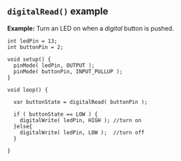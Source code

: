 ## `digitalRead()` example

**Example:** Turn an LED on when a _digital_ button is pushed.

```
int ledPin = 13;
int buttonPin = 2;

void setup() {
  pinMode( ledPin, OUTPUT );
  pinMode( buttonPin, INPUT_PULLUP );
}

void loop() {

  var buttonState = digitalRead( buttonPin );
  
  if ( buttonState == LOW ) {
    digitalWrite( ledPin, HIGH ); //turn on
  }else{
    digitalWrite( ledPin, LOW );  //turn off
  }
  
}
```